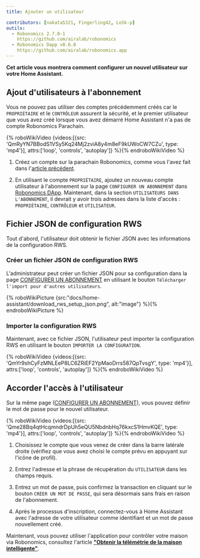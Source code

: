 ```yaml
---
title: Ajouter un utilisateur

contributors: [nakata5321, Fingerling42, LoSk-p]
outils:
  - Robonomics 2.7.0-1
    https://github.com/airalab/robonomics
  - Robonomics Dapp v0.6.0
    https://github.com/airalab/robonomics.app
---
```


**Cet article vous montrera comment configurer un nouvel utilisateur sur votre Home Assistant.**

## Ajout d'utilisateurs à l'abonnement

Vous ne pouvez pas utiliser des comptes précédemment créés car le `PROPRIÉTAIRE` et le `CONTRÔLEUR` assurent la sécurité, et le premier utilisateur que vous avez créé lorsque vous avez démarré Home Assistant n'a pas de compte Robonomics Parachain.

{% roboWikiVideo {videos:[{src: 'QmRyYN7BBodS1VSy5Kq24Mj2zviA8y4m8eF9kUWoCW7CZu', type: 'mp4'}], attrs:['loop', 'controls', 'autoplay']} %}{% endroboWikiVideo %}

1. Créez un compte sur la parachain Robonomics, comme vous l'avez fait dans l'[article précédent](/docs/sub-activate/).

2. En utilisant le compte `PROPRIÉTAIRE`, ajoutez un nouveau compte utilisateur à l'abonnement sur la page `CONFIGURER UN ABONNEMENT` dans [Robonomics DApp](https://robonomics.app/#/rws-setup). Maintenant, dans la section `UTILISATEURS DANS L'ABONNEMENT`, il devrait y avoir trois adresses dans la liste d'accès : `PROPRIÉTAIRE`, `CONTRÔLEUR` et `UTILISATEUR`.


## Fichier JSON de configuration RWS

Tout d'abord, l'utilisateur doit obtenir le fichier JSON avec les informations de la configuration RWS.

### Créer un fichier JSON de configuration RWS

L'administrateur peut créer un fichier JSON pour sa configuration dans la page [CONFIGURER UN ABONNEMENT](https://robonomics.app/#/rws-setup) en utilisant le bouton `Télécharger l'import pour d'autres utilisateurs`.

{% roboWikiPicture {src:"docs/home-assistant/download_rws_setup_json.png", alt:"image"} %}{% endroboWikiPicture %}

### Importer la configuration RWS

Maintenant, avec ce fichier JSON, l'utilisateur peut importer la configuration RWS en utilisant le bouton `IMPORTER LA CONFIGURATION`.

{% roboWikiVideo {videos:[{src: 'QmYr9shCyFzMNLEeP8LC6ZRiEF2YpMaoDrrs587QpTvsgY', type: 'mp4'}], attrs:['loop', 'controls', 'autoplay']} %}{% endroboWikiVideo %}

## Accorder l'accès à l'utilisateur

Sur la même page ([CONFIGURER UN ABONNEMENT](https://robonomics.app/#/rws-setup)), vous pouvez définir le mot de passe pour le nouvel utilisateur.

{% roboWikiVideo {videos:[{src: 'Qme28Bq4qtHcqmndrDpUh5eQU5NbdnbHq76kxcS1HmvKQE', type: 'mp4'}], attrs:['loop', 'controls', 'autoplay']} %}{% endroboWikiVideo %}

1. Choisissez le compte que vous venez de créer dans la barre latérale droite (vérifiez que vous avez choisi le compte prévu en appuyant sur l'icône de profil).

2. Entrez l'adresse et la phrase de récupération du `UTILISATEUR` dans les champs requis.

3. Entrez un mot de passe, puis confirmez la transaction en cliquant sur le bouton `CRÉER UN MOT DE PASSE`, qui sera désormais sans frais en raison de l'abonnement.

4. Après le processus d'inscription, connectez-vous à Home Assistant avec l'adresse de votre utilisateur comme identifiant et un mot de passe nouvellement créé.

Maintenant, vous pouvez utiliser l'application pour contrôler votre maison via Robonomics, consultez l'article [**"Obtenir la télémétrie de la maison intelligente"**](/docs/smart-home-telemetry/).